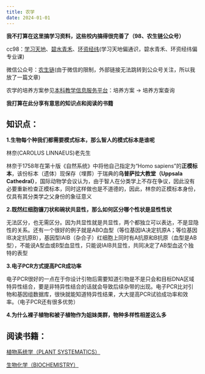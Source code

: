```yaml
---
title: 农学
date: 2024-01-01
---
```

**我不打算在这里搞学习资料，这些校内搞得很完善了（98、农生链公众号）**

cc98：[学习天地](https://www.cc98.org/board/68)、[碧水青禾](https://www.cc98.org/board/285)、[环资经纬](https://www.cc98.org/board/344)(学习天地偏通识，碧水青禾、环资经纬偏专业课)

微信公众号：[农生链](https://dwz.mk/8rws6)(由于微信的限制，外部链接无法跳转到公众号关注，所以我放了一篇文章)

农学的培养方案参见[本科教学信息服务平台](http://zdbk.zju.edu.cn)：培养方案 -> 培养方案查询

**我打算在此分享有意思的知识点和阅读的书籍**

## 知识点：

**1.生物每个种我们都需要模式标本，那么智人的模式标本是谁呢**

林奈(CAROLUS LINNAEUS)老先生

林奈于1758年在第十版《自然系统》中将他自己指定为“Homo sapiens”的**正模标本**，该份标本（遗体）现保存（埋葬）于瑞典的**乌普萨拉大教堂（Uppsala Cathedral）**，国际动物学会议认为，由于智人在分类学上不存在争议，因此没有必要重新检查正模标本，同时这样做也是不道德的，因此，林奈的正模标本身份，仅具有其分类学之父身份的象征意义

**2.既然红细胞镰刀状和碗状共显性，那么如何区分哪个性状是显性性状**

无法区分，也无需区分。因为共显性就是共显性，两个都独立可以表达，不是显隐性的关系。还有一个很好的例子就是ABO血型（等位基因IA决定抗原A；等位基因IB决定抗原B），基因型IAIB（杂合子）红细胞上同时有A抗原和B抗原（血型是AB型），不能说A型血或B型血显性，只能说IAIB共显性，共同决定了AB型血这个独特的表型

**3.电子PCR方式提高PCR成功率**

电子PCR很好的一点在于你设计引物后需要知道引物是不是只会和目标DNA区域特异性结合，要是非特异性结合的话就会导致后续杂带的出现。电子PCR比对引物和基因组数据库，很快就能知道特异性结果，大大提高PCR试验成功率和效率。（电子PCR还有很多优势）

**4.为什么裸子植物和被子植物作为姐妹类群，物种多样性相差这么多**


## 阅读书籍：

[植物系统学（PLANT SYSTEMATICS）](plant_systematics.md)

[生物化学（BIOCHEMISTRY）](biochemistry.md)